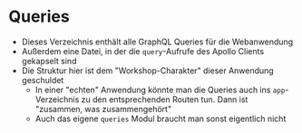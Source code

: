 # Queries

- Dieses Verzeichnis enthält alle GraphQL Queries für die Webanwendung
- Außerdem eine Datei, in der die `query`-Aufrufe des Apollo Clients gekapselt sind
- Die Struktur hier ist dem "Workshop-Charakter" dieser Anwendung geschuldet
  - In einer "echten" Anwendung könnte man die Queries auch ins `app`-Verzeichnis zu den entsprechenden Routen tun. Dann ist "zusammen, was zusammengehört"
  - Auch das eigene `queries` Modul braucht man sonst eigentlich nicht
